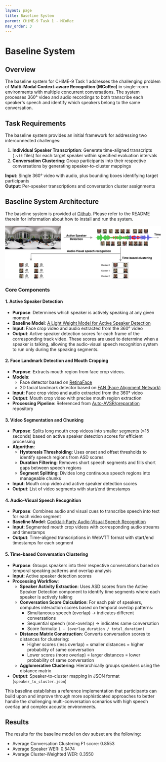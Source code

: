 ```yaml
---
layout: page
title: Baseline System
parent: CHiME-9 Task 1 - MCoRec
nav_order: 3
---
```


# Baseline System

## Overview

The baseline system for CHiME-9 Task 1 addresses the challenging problem of **Multi-Modal Context-aware Recognition (MCoRec)** in single-room environments with multiple concurrent conversations. The system processes 360° video and audio recordings to both transcribe each speaker's speech and identify which speakers belong to the same conversation.

## Task Requirements

The baseline system provides an initial framework for addressing two interconnected challenges:

1. **Individual Speaker Transcription**: Generate time-aligned transcripts (`.vtt` files) for each target speaker within specified evaluation intervals
2. **Conversation Clustering**: Group participants into their respective conversations by generating speaker-to-cluster mappings

**Input**: Single 360° video with audio, plus bounding boxes identifying target participants  
**Output**: Per-speaker transcriptions and conversation cluster assignments

## Baseline System Architecture

The baseline system is provided at [Github](https://github.com/MCoRec/mcorec_baseline). Please refer to the README therein for information about how to install and run the system.

![](images/mcorec-baseline.png)

### Core Components

#### 1. Active Speaker Detection
- **Purpose**: Determines which speaker is actively speaking at any given moment
- **Baseline Model**: [A Light Weight Model for Active Speaker Detection](https://github.com/Junhua-Liao/Light-ASD)
- **Input**: Face crop video and audio extracted from the 360° video
- **Output**: Active speaker detection scores for each frame of the corresponding track video. These scores are used to determine when a speaker is talking, allowing the audio-visual speech recognition system to run only during the speaking segments.

#### 2. Face Landmark Detection and Mouth Cropping
- **Purpose**: Extracts mouth region from face crop videos.
- **Models**: 
  - Face detector based on [RetinaFace](https://arxiv.org/pdf/1905.00641)
  - 2D facial landmark detector based on [FAN (Face Alignment Network)](https://openaccess.thecvf.com/content_ICCV_2017/papers/Bulat_How_Far_Are_ICCV_2017_paper.pdf)
- **Input**: Face crop video and audio extracted from the 360° video
- **Output**: Mouth crop video with precise mouth region extraction
- **Processing Pipeline**: Referenced from [Auto-AVSR/preparation](https://github.com/mpc001/auto_avsr/tree/main/preparation) repository

#### 3. Video Segmentation and Chunking
- **Purpose**: Splits long mouth crop videos into smaller segments (≤15 seconds) based on active speaker detection scores for efficient processing
- **Algorithm**: 
  - **Hysteresis Thresholding**: Uses onset and offset thresholds to identify speech regions from ASD scores
  - **Duration Filtering**: Removes short speech segments and fills short gaps between speech regions
  - **Segment Splitting**: Divides long continuous speech regions into manageable chunks
- **Input**: Mouth crop video and active speaker detection scores
- **Output**: List of video segments with start/end timestamps

#### 4. Audio-Visual Speech Recognition
- **Purpose**: Combines audio and visual cues to transcribe speech into text for each video segment
- **Baseline Model**: [Cocktail-Party Audio-Visual Speech Recognition](https://arxiv.org/abs/2506.02178)
- **Input**: Segmented mouth crop videos with corresponding audio streams and timestamps
- **Output**: Time-aligned transcriptions in WebVTT format with start/end timestamps for each segment

#### 5. Time-based Conversation Clustering
- **Purpose**: Groups speakers into their respective conversations based on temporal speaking patterns and overlap analysis
- **Input**: Active speaker detection scores
- **Processing Workflow**:
  - **Speaker Activity Extraction**: Uses ASD scores from the Active Speaker Detection component to identify time segments where each speaker is actively talking
  - **Conversation Score Calculation**: For each pair of speakers, computes interaction scores based on temporal overlap patterns:
    - Simultaneous speech (overlap) → indicates different conversations
    - Sequential speech (non-overlap) → indicates same conversation
    - Score formula: `1 - (overlap_duration / total_duration)`
  - **Distance Matrix Construction**: Converts conversation scores to distances for clustering:
    - Higher scores (less overlap) = smaller distances = higher probability of same conversation
    - Lower scores (more overlap) = larger distances = lower probability of same conversation
  - **Agglomerative Clustering**: Hierarchically groups speakers using the distance matrix
- **Output**: Speaker-to-cluster mapping in JSON format (`speaker_to_cluster.json`)

This baseline establishes a reference implementation that participants can build upon and improve through more sophisticated approaches to better handle the challenging multi-conversation scenarios with high speech overlap and complex acoustic environments.

## Results

The results for the baseline model on dev subset are the following:

- Average Conversation Clustering F1 score: 0.8553
- Average Speaker WER: 0.5474
- Average Cluster-Weighted WER: 0.3550
